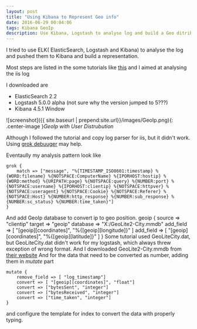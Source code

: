 ```yaml
---
layout: post
title: "Using Kibana to Represent Geo info"
date: 2016-06-29 00:04:06
tags: Kibana GeoIp
description: Use Kibana, Logstash to analyse log and build a Geo ditribution 
---
```


I tried to use ELK( ElasticSearch, Logstash and Kibana) to analyse the log and pushed them to Kibana and build a representation.

Most steps are listed in the some tutorials like [this](https://www.digitalocean.com/community/tutorials/how-to-map-user-location-with-geoip-and-elk-elasticsearch-logstash-and-kibana)
and I aimed at analysing the iis log


I downloaded are

* ElasticSearch 2.2
* Logstash 5.0.0 alpha (not sure why the version jumped to 5???)
* Kibana 4.5.1 Window

![screenshot]({{ site.baseurl | prepend:site.url}}/images/GeoIp.png){: .center-image }*GeoIp with User Distrubution*

Although I followed the tutorial and copy log parser for iis, but it didn't work. Using [grok debuuger](https://grokdebug.herokuapp.com/) may help.

Eventaully my analysis pattern look like

    grok {
		match => ["message", "%{TIMESTAMP_ISO8601:timestamp} %{WORD:filename} %{NOTSPACE:ComputerName} %{IPORHOST:hostip} %{WORD:method} %{URIPATH:page} %{NOTSPACE:query} %{NUMBER:port} %{NOTSPACE:username} %{IPORHOST:clientip} %{NOTSPACE:httpver} %{NOTSPACE:useragent} %{NOTSPACE:Cookie} %{NOTSPACE:Referer} %{NOTSPACE:Host} %{NUMBER:http_response} %{NUMBER:sub_response} %{NUMBER:sc_status} %{NUMBER:time_taken}"]
	}
   
And add GeoIp database to convert ip to geo position.
    geoip {
        source => "clientip"
        target => "geoip"
        database => "X:/GeoLite2-City.mmdb"
        add_field => [ "[geoip][coordinates]", "%{[geoip][longitude]}" ]
        add_field => [ "[geoip][coordinates]", "%{[geoip][latitude]}"  ]
    }
Some tutorial used GeoLiteCity.dat, but GeoLiteCity.dat didn't work for my logstash, which always threw exception of wrong format.
And I downloaded GeoLite2-City.mmdb from [their website](https://dev.maxmind.com/geoip/geoip2/geolite2/) 
And for the data that need to be converted as number, adding them in *mutate* part

    mutate {
	    remove_field => [ "log_timestamp"]
        convert => [ "[geoip][coordinates]", "float"]
        convert => ["bytesSent", "integer"]
        convert => ["bytesReceived", "integer"]
        convert => ["time_taken", "integer"]
    }
    
and configure the template for index to convert the data with properly typing.